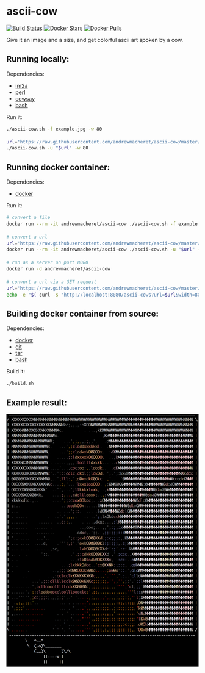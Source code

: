 # ascii-cow

[![Build Status](https://travis-ci.org/andrewmacheret/ascii-cow.svg?branch=master)](https://travis-ci.org/andrewmacheret/ascii-cow) [![Docker Stars](https://img.shields.io/docker/stars/andrewmacheret/ascii-cow.svg)](https://hub.docker.com/r/andrewmacheret/ascii-cow/) [![Docker Pulls](https://img.shields.io/docker/pulls/andrewmacheret/ascii-cow.svg)](https://hub.docker.com/r/andrewmacheret/ascii-cow/)

Give it an image and a size, and get colorful ascii art spoken by a cow.

## Running locally:

Dependencies:

  * [im2a](https://github.com/tzvetkoff/im2a)
  * [perl](https://www.perl.org/)
  * [cowsay](https://en.wikipedia.org/wiki/Cowsay)
  * [bash](https://www.gnu.org/software/bash/)

Run it:

  ```bash
  ./ascii-cow.sh -f example.jpg -w 80
  
  url='https://raw.githubusercontent.com/andrewmacheret/ascii-cow/master/example.jpg'
  ./ascii-cow.sh -u "$url" -w 80
  ```

## Running docker container:

Dependencies:

  * [docker](https://www.docker.com/products/overview)

Run it:

  ```bash
  # convert a file
  docker run --rm -it andrewmacheret/ascii-cow ./ascii-cow.sh -f example.jpg -w 80
  
  # convert a url
  url='https://raw.githubusercontent.com/andrewmacheret/ascii-cow/master/example.jpg'
  docker run --rm -it andrewmacheret/ascii-cow ./ascii-cow.sh -u "$url" -w 80

  # run as a server on port 8080
  docker run -d andrewmacheret/ascii-cow

  # convert a url via a GET request
  url='https://raw.githubusercontent.com/andrewmacheret/ascii-cow/master/example.jpg'
  echo -e "$( curl -s "http://localhost:8080/ascii-cows?url=$url&width=80" )"
  ```

## Building docker container from source:

Dependencies:

  * [docker](https://www.docker.com/products/overview)
  * [git](https://git-scm.com/downloads)
  * [tar](https://en.wikipedia.org/wiki/Tar_(computing))
  * [bash](https://www.gnu.org/software/bash/)

Build it:

  ```bash
  ./build.sh
  ```

## Example result:

![Screenshot](screenshot.png?raw=true "Screenshot")


